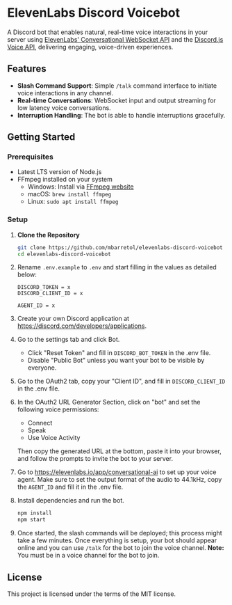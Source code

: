 # ElevenLabs Discord Voicebot

A Discord bot that enables natural, real-time voice interactions in your server using [ElevenLabs' Conversational WebSocket API](https://elevenlabs.io/docs/conversational-ai/docs/introduction) and the [Discord.js Voice API](https://discordjs.guide/voice/#installation), delivering engaging, voice-driven experiences.

## Features

- **Slash Command Support**: Simple `/talk` command interface to initiate voice interactions in any channel.
- **Real-time Conversations**: WebSocket input and output streaming for low latency voice conversations.
- **Interruption Handling**: The bot is able to handle interruptions gracefully.

## Getting Started

### Prerequisites

- Latest LTS version of Node.js
- FFmpeg installed on your system
  - Windows: Install via [FFmpeg website](https://ffmpeg.org/download.html)
  - macOS: `brew install ffmpeg`
  - Linux: `sudo apt install ffmpeg`

### Setup

1. **Clone the Repository**

   ```bash
   git clone https://github.com/mbarretol/elevenlabs-discord-voicebot
   cd elevenlabs-discord-voicebot
   ```

2. Rename `.env.example` to `.env` and start filling in the values as detailed below:

   ```
   DISCORD_TOKEN = x
   DISCORD_CLIENT_ID = x

   AGENT_ID = x
   ```

3. Create your own Discord application at https://discord.com/developers/applications.

4. Go to the settings tab and click Bot.

   - Click "Reset Token" and fill in `DISCORD_BOT_TOKEN` in the .env file.
   - Disable "Public Bot" unless you want your bot to be visible by everyone.

5. Go to the OAuth2 tab, copy your "Client ID", and fill in `DISCORD_CLIENT_ID` in the .env file.

6. In the OAuth2 URL Generator Section, click on "bot" and set the following voice permissions:

   - Connect
   - Speak
   - Use Voice Activity

   Then copy the generated URL at the bottom, paste it into your browser, and follow the prompts to invite the bot to your server.

7. Go to https://elevenlabs.io/app/conversational-ai to set up your voice agent. Make sure to set the output format of the audio to 44.1kHz, copy the `AGENT_ID` and fill it in the .env file.

8. Install dependencies and run the bot.

   ```bash
   npm install
   npm start
   ```

9. Once started, the slash commands will be deployed; this process might take a few minutes. Once everything is setup, your bot should appear online and you can use `/talk` for the bot to join the voice channel.
   **Note:** You must be in a voice channel for the bot to join.

## License

This project is licensed under the terms of the MIT license.
